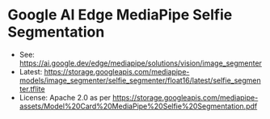 # Google AI Edge MediaPipe Selfie Segmentation

- See: https://ai.google.dev/edge/mediapipe/solutions/vision/image_segmenter
- Latest: https://storage.googleapis.com/mediapipe-models/image_segmenter/selfie_segmenter/float16/latest/selfie_segmenter.tflite
- License: Apache 2.0 as per https://storage.googleapis.com/mediapipe-assets/Model%20Card%20MediaPipe%20Selfie%20Segmentation.pdf
